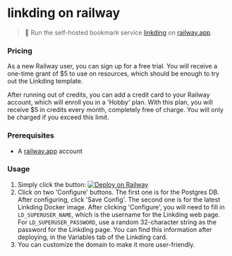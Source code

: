 # linkding on railway

> 🔖 Run the self-hosted bookmark service [linkding](https://github.com/sissbruecker/linkding) on [railway.app](https://railway.app/).

### Pricing

As a new Railway user, you can sign up for a free trial. You will receive a one-time grant of $5 to use on resources, which should be enough to try out the Linkding template.

After running out of credits, you can add a credit card to your Railway account, which will enroll you in a 'Hobby' plan. With this plan, you will receive $5 in credits every month, completely free of charge. You will only be charged if you exceed this limit.

### Prerequisites

- A [railway.app](https://railway.app/) account

### Usage

1. Simply click the button: [![Deploy on Railway](https://railway.app/button.svg)](https://railway.app/new/template/BxdomX)
2. Click on two 'Configure' buttons. The first one is for the Postgres DB. After configuring, click 'Save Config'. The second one is for the latest Linkding Docker image. After clicking 'Configure', you will need to fill in `LD_SUPERUSER_NAME`, which is the username for the Linkding web page. For `LD_SUPERUSER_PASSWORD`, use a random 32-character string as the password for the Linkding page. You can find this information after deploying, in the Variables tab of the Linkding card.
3. You can customize the domain to make it more user-friendly.

